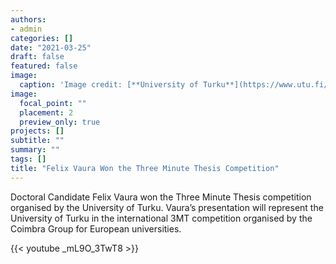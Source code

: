 ```yaml
---
authors:
- admin
categories: []
date: "2021-03-25"
draft: false
featured: false
image:
  caption: 'Image credit: [**University of Turku**](https://www.utu.fi/sites/default/files/styles/hero_xl/public/media/drupal/felix.png?itok=6X2f82d3)'
image:
  focal_point: ""
  placement: 2
  preview_only: true  
projects: []
subtitle: ""
summary: ""
tags: []
title: "Felix Vaura Won the Three Minute Thesis Competition" 
---
```


Doctoral Candidate Felix Vaura won the Three Minute Thesis competition organised by the University of Turku. Vaura’s presentation will represent the University of Turku in the international 3MT competition organised by the Coimbra Group for European universities.

{{< youtube _mL9O_3TwT8 >}}



